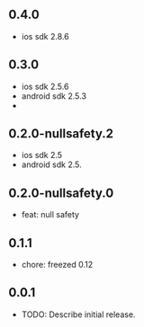 ## 0.4.0

- ios sdk 2.8.6

## 0.3.0

- ios sdk 2.5.6
- android sdk 2.5.3
- 
## 0.2.0-nullsafety.2

- ios sdk 2.5
- android sdk 2.5.

## 0.2.0-nullsafety.0

- feat: null safety

## 0.1.1

- chore: freezed 0.12

## 0.0.1

* TODO: Describe initial release.
